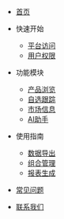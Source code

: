 - [首页](/)

- 快速开始

  - [平台访问](guide/access.md)
  - [用户权限](guide/permissions.md)

- 功能模块

  - [产品浏览](features/products.md)
  - [自选跟踪](features/tracking.md)
  - [市场信息](features/market.md)
  - [AI助手](features/ai.md)

- 使用指南

  - [数据导出](guide/export.md)
  - [组合管理](guide/portfolio.md)
  - [报表生成](guide/reports.md)

- [常见问题](faq.md)
- [联系我们](contact.md)
